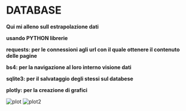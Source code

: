 # DATABASE

**Qui mi alleno sull estrapolazione dati** 

**usando PYTHON librerie**

**requests: per le connessioni agli url con il quale ottenere il contenuto delle pagine**

**bs4: per la navigazione al loro interno visione dati**

**sqlite3: per il salvataggio degli stessi sul databese**

**plotly: per la creazione di grafici**

![plot](https://user-images.githubusercontent.com/124574223/218331267-ff1608f5-740d-47b1-9be7-f4e33d3b62b1.png)
![plot2](https://user-images.githubusercontent.com/124574223/218331338-52443f35-843a-41b3-92b2-f20f946179bf.png)
